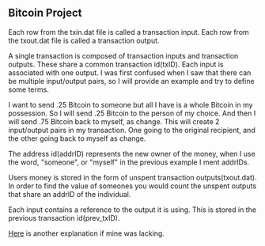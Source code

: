 Bitcoin Project
---

Each row from the txin.dat file is called a transaction input. Each row from the txout.dat file is called a transaction output.  
  
A single transaction is composed of transaction inputs and transaction outputs. These share a common transaction id(txID). Each input is associated with one output. I was first confused when I saw that there can be multiple input/output pairs, so I will provide an example and try to define some terms.  
  
I want to send .25 Bitcoin to someone but all I have is a whole Bitcoin in my possession. So I will send .25 Bitcoin to the person of my choice. And then I will send .75 Bitcoin back to myself, as change. This will create 2 input/output pairs in my transaction. One going to the original recipient, and the other going back to myself as change.  
  
The address id(addrID) represents the new owner of the money, when I use the word, "someone", or "myself" in the previous example I ment addrIDs.  
  
Users money is stored in the form of unspent transaction outputs(txout.dat). In order to find the value of someones you would count the unspent outputs that share an addrID of the individual.  
  
Each input contains a reference to the output it is using. This is stored in the previous transaction id(prev_txID).  
  
[Here](https://en.bitcoin.it/wiki/Transaction#Input) is another explanation if mine was lacking.
